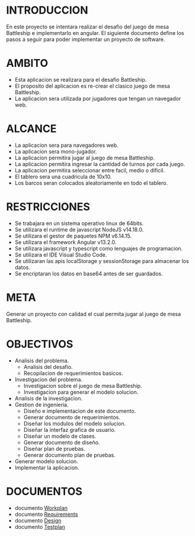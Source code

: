 # INTRODUCCION
En este proyecto se intentara realizar el desafio del juego de mesa Battleship e implementarlo en angular. El siguiente documento define los pasos a seguir para poder implementar un proyecto de software.

# AMBITO
- Esta aplicacion se realizara para el desafio Battleship.
- El proposito del aplicacion es re-crear el clasico juego de mesa Battleship.
- La aplicacion sera utilizada por jugadores que tengan un navegador web.

# ALCANCE
- La aplicacion sera para navegadores web.
- La aplicacion sera mono-jugador.
- La aplicacion permitira jugar al juego de mesa Battleship.
- La aplicacion permitira ingresar la cantidad de turnos por cada juego.
- La aplicacion permitira seleccionar entre facil, medio o dificil.
- El tablero sera una cuadricula de 10x10.
- Los barcos seran colocados aleatoriamente en todo el tablero.

# RESTRICCIONES
- Se trabajara en un sistema operativo linux de 64bits.
- Se utilizara el runtime de javascript NodeJS v14.18.0.
- Se utilizara el gestor de paquetes NPM v6.14.15.
- Se utilizara el framework Angular v13.2.0.
- Se utilizara javascript y typescript como lenguajes de programacion.
- Se utilizara el IDE Visual Studio Code.
- Se utilizaran las apis localStorage y sessionStorage para almacenar los datos.
- Se encriptaran los datos en base64 antes de ser guardados.

# META
Generar un proyecto con calidad el cual permita jugar al juego de mesa Battleship.

# OBJECTIVOS
- Analisis del problema.
    - Analisis del desafio.
    - Recopilacion de requerimientos basicos.
- Investigacion del problema.
    - Investigacion sobre el juego de mesa Battleship.
    - Investigacion para generar el modelo solucion.
- Analisis de la investigacion.
- Gestion de ingenieria.
    - Diseño e implementacion de este documento.
    - Generar documento de requerimientos.
    - Diseñar los modulos del modelo solucion.
    - Diseñar la interfaz grafica de usuario.
    - Diseñar un modelo de clases.
    - Generar documento de diseño.
    - Diseñar plan de pruebas.
    - Generar documento plan de pruebas.
- Generar modelo solucion.
- Implementar la aplicacion.

# DOCUMENTOS
- documento [Workplan](./WORKPLAN.md)
- documento [Requirements](./REQUIREMENTS.md)
- documento [Design](./DESIGN.md)
- documento [Testplan](./TESTPLAN.md)